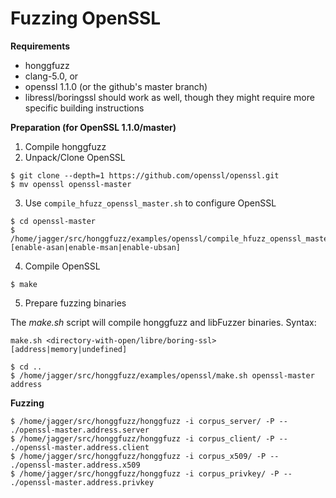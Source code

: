 # Fuzzing OpenSSL #

**Requirements**

  * honggfuzz
  * clang-5.0, or 
  * openssl 1.1.0 (or the github's master branch)
  * libressl/boringssl should work as well, though they might require more specific building instructions

**Preparation (for OpenSSL 1.1.0/master)**

1. Compile honggfuzz
2. Unpack/Clone OpenSSL

```shell
$ git clone --depth=1 https://github.com/openssl/openssl.git
$ mv openssl openssl-master
```

3. Use ```compile_hfuzz_openssl_master.sh``` to configure OpenSSL

```shell
$ cd openssl-master
$ /home/jagger/src/honggfuzz/examples/openssl/compile_hfuzz_openssl_master.sh [enable-asan|enable-msan|enable-ubsan]
```

4. Compile OpenSSL

```shell
$ make
```

5. Prepare fuzzing binaries

The _make.sh_ script will compile honggfuzz and libFuzzer binaries. Syntax:

```shell
make.sh <directory-with-open/libre/boring-ssl> [address|memory|undefined]
```

```shell
$ cd ..
$ /home/jagger/src/honggfuzz/examples/openssl/make.sh openssl-master address
```

**Fuzzing**

```shell
$ /home/jagger/src/honggfuzz/honggfuzz -i corpus_server/ -P -- ./openssl-master.address.server
$ /home/jagger/src/honggfuzz/honggfuzz -i corpus_client/ -P -- ./openssl-master.address.client
$ /home/jagger/src/honggfuzz/honggfuzz -i corpus_x509/ -P -- ./openssl-master.address.x509
$ /home/jagger/src/honggfuzz/honggfuzz -i corpus_privkey/ -P -- ./openssl-master.address.privkey
```
